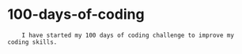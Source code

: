 # 100-days-of-coding 
        I have started my 100 days of coding challenge to improve my coding skills.
